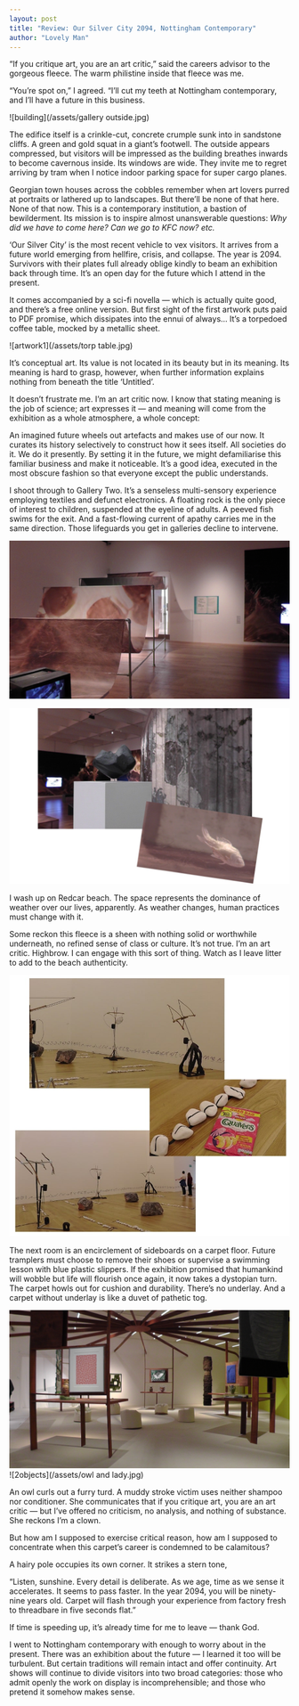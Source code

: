 ```yaml
---
layout: post
title: "Review: Our Silver City 2094, Nottingham Contemporary"
author: "Lovely Man"
---
```


“If you critique art, you are an art critic,” said the careers advisor to the gorgeous fleece. The warm philistine inside that fleece was me.

“You’re spot on,” I agreed. “I’ll cut my teeth at Nottingham contemporary, and I’ll have a future in this business.

![building](/assets/gallery outside.jpg)

The edifice itself is a crinkle-cut, concrete crumple sunk into in sandstone cliffs. A green and gold squat in a giant’s footwell. The outside appears compressed, but visitors will be impressed as the building breathes inwards to become cavernous inside. Its windows are wide. They invite me to regret arriving by tram when I notice indoor parking space for super cargo planes.

Georgian town houses across the cobbles remember when art lovers purred at portraits or lathered up to landscapes. But there’ll be none of that here. None of that now. This is a contemporary institution, a bastion of bewilderment. Its mission is to inspire almost unanswerable questions: _Why did we have to come here? Can we go to KFC now? etc._

‘Our Silver City’ is the most recent vehicle to vex visitors. It arrives from a future world emerging from hellfire, crisis, and collapse. The year is 2094. Survivors with their plates full already oblige kindly to beam an exhibition back through time. It’s an open day for the future which I attend in the present.

It comes accompanied by a sci-fi novella — which is actually quite good, and there’s a free online version. But first sight of the first artwork puts paid to PDF promise, which dissipates into the ennui of always… It’s a torpedoed coffee table, mocked by a metallic sheet.

![artwork1](/assets/torp table.jpg)

It’s conceptual art. Its value is not located in its beauty but in its meaning. Its meaning is hard to grasp, however, when further information explains nothing from beneath the title ‘Untitled’.

It doesn’t frustrate me. I’m an art critic now. I know that stating meaning is the job of science; art expresses it — and meaning will come from the exhibition as a whole atmosphere, a whole concept:

An imagined future wheels out artefacts and makes use of our now. It curates its history selectively to construct how it sees itself. All societies do it. We do it presently. By setting it in the future, we might defamiliarise this familiar business and make it noticeable. It’s a good idea, executed in the most obscure fashion so that everyone except the public understands.

I shoot through to Gallery Two. It’s a senseless multi-sensory experience employing textiles and defunct electronics. A floating rock is the only piece of interest to children, suspended at the eyeline of adults. A peeved fish swims for the exit. And a fast-flowing current of apathy carries me in the same direction. Those lifeguards you get in galleries decline to intervene.

![gallery2](/assets/S1090057.JPG)

![2pieces](/assets/Untitled(3).jpg)

I wash up on Redcar beach. The space represents the dominance of weather over our lives, apparently. As weather changes, human practices must change with it.

Some reckon this fleece is a sheen with nothing solid or worthwhile underneath, no refined sense of class or culture. It’s not true. I’m an art critic. Highbrow. I can engage with this sort of thing. Watch as I leave litter to add to the beach authenticity.

![weather](/assets/beach.jpg)

The next room is an encirclement of sideboards on a carpet floor. Future tramplers must choose to remove their shoes or supervise a swimming lesson with blue plastic slippers. If the exhibition promised that humankind will wobble but life will flourish once again, it now takes a dystopian turn. The carpet howls out for cushion and durability. There’s no underlay. And a carpet without underlay is like a duvet of pathetic tog.

![sideboards](/assets/S1090072.JPG)
![2objects](/assets/owl and lady.jpg)

An owl curls out a furry turd. A muddy stroke victim uses neither shampoo nor conditioner. She communicates that if you critique art, you are an art critic — but I’ve offered no criticism, no analysis, and nothing of substance. She reckons I’m a clown.

But how am I supposed to exercise critical reason, how am I supposed to concentrate when this carpet’s career is condemned to be calamitous?

A hairy pole occupies its own corner. It strikes a stern tone,

“Listen, sunshine. Every detail is deliberate. As we age, time as we sense it accelerates. It seems to pass faster. In the year 2094, you will be ninety-nine years old. Carpet will flash through your experience from factory fresh to threadbare in five seconds flat.”

If time is speeding up, it’s already time for me to leave — thank God.

I went to Nottingham contemporary with enough to worry about in the present. There was an exhibition about the future — I learned it too will be turbulent. But certain traditions will remain intact and offer continuity. Art shows will continue to divide visitors into two broad categories: those who admit openly the work on display is incomprehensible; and those who pretend it somehow makes sense.

